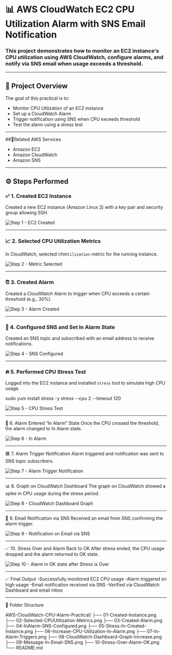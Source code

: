 # 📊 AWS CloudWatch EC2 CPU Utilization Alarm with SNS Email Notification

### This project demonstrates how to monitor an EC2 instance's CPU utilization using AWS CloudWatch, configure alarms, and notify via SNS email when usage exceeds a threshold.
---

## 🧾 Project Overview

The goal of this practical is to:
- Monitor CPU Utilization of an EC2 instance
- Set up a CloudWatch Alarm
- Trigger notification using SNS when CPU exceeds threshold
- Test the alarm using a stress test

---

##📎Related AWS Services
- Amazon EC2
- Amazon CloudWatch
- Amazon SNS

---

## ⚙️ Steps Performed

### ✅ 1. Created EC2 Instance  
Created a new EC2 instance (Amazon Linux 2) with a key pair and security group allowing SSH.

![Step 1 - EC2 Created](01-Created-Instance.png)

---

### 📈 2. Selected CPU Utilization Metrics  
In CloudWatch, selected `CPUUtilization` metric for the running instance.

![Step 2 - Metric Selected](02-Selected-CPUUtilization-Metrics.png)

---

### ⏰ 3. Created Alarm  
Created a CloudWatch Alarm to trigger when CPU exceeds a certain threshold (e.g., 30%).

![Step 3 - Alarm Created](03-Created-Alarm.png)

---

### 📩 4. Configured SNS and Set In Alarm State  
Created an SNS topic and subscribed with an email address to receive notifications.

![Step 4 - SNS Configured](04-InAlarm-SNS-Configured.png)

---

### 🔥 5. Performed CPU Stress Test  
Logged into the EC2 instance and installed `stress` tool to simulate high CPU usage.

sudo yum install stress -y
stress --cpu 2 --timeout 120

![Step 5 - CPU Stress Test](05-Stress-In-Created-Instance.png)

---

🚨 6. Alarm Entered “In Alarm” State
Once the CPU crossed the threshold, the alarm changed to In Alarm state.

![Step 6 - In Alarm](06-Increase-CPU-Utilization-In-Alarm.png)

---

🟥 7. Alarm Trigger Notification
Alarm triggered and notification was sent to SNS topic subscribers.

![Step 7 - Alarm Trigger Notification](07-In-Alarm-Triggers.png)

---

📊 8. Graph on CloudWatch Dashboard
The graph on CloudWatch showed a spike in CPU usage during the stress period.

![Step 8 - CloudWatch Dashboard Graph](08-CloudWatch-Dashboard-Graph-Increase.png)

---

📧 9. Email Notification via SNS
Received an email from SNS confirming the alarm trigger.

![Step 9 - Notification on Email via SNS](09-Message-In-Email-SNS.png)

---

✅ 10. Stress Over and Alarm Back to OK
After stress ended, the CPU usage dropped and the alarm returned to OK state.

![Step 10 - Alarm in OK state after Stress is Over](10-Stress-Over-Alarm-OK.png)

---

✅ Final Output
-Successfully monitored EC2 CPU usage
-Alarm triggered on high usage
-Email notification received via SNS
-Verified via CloudWatch Dashboard and email inbox

---

📂 Folder Structure

AWS-CloudWatch-CPU-Alarm-Practical/
    ├── 01-Created-Instance.png
    ├── 02-Selected-CPUUtilization-Metrics.png
    ├── 03-Created-Alarm.png
    ├── 04-InAlarm-SNS-Configured.png
    ├── 05-Stress-In-Created-Instance.png
    ├── 06-Increase-CPU-Utilization-In-Alarm.png
    ├── 07-In-Alarm-Triggers.png
    ├── 08-CloudWatch-Dashboard-Graph-Increase.png
    ├── 09-Message-In-Email-SNS.png
    ├── 10-Stress-Over-Alarm-OK.png
    └── README.md
